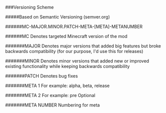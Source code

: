 ###Versioning Scheme

#####Based on Semantic Versioning (semver.org)


######MC-MAJOR.MINOR.PATCH-META-[META]-METANUMBER

######MC
Denotes targeted Minecraft version of the mod

#######MAJOR
Denotes major versions that added big features but broke backwards compatibility (for our purpose, I'd use this for releases)

#######MINOR
Denotes minor versions that added new or improved existing functionality while keeping backwards compatibility

#######PATCH
Denotes bug fixes

#######META 1
For example: alpha, beta, release

#######META 2
For example: pre
Optional

#######META NUMBER
Numbering for meta
